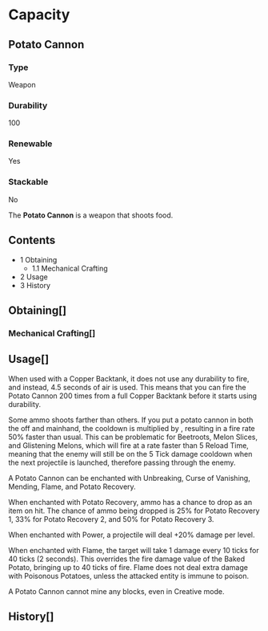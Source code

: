 # Capacity

## Potato Cannon

### Type

Weapon

### Durability

100

### Renewable

Yes

### Stackable

No

The **Potato Cannon** is a weapon that shoots food.

## Contents

- 1 Obtaining
    - 1.1 Mechanical Crafting
- 2 Usage
- 3 History

## Obtaining[]

### Mechanical Crafting[]

## Usage[]

When used with a Copper Backtank, it does not use any durability to fire, and instead, 4.5 seconds of air is used. This means that you can fire the Potato Cannon 200 times from a full Copper Backtank before it starts using durability.

Some ammo shoots farther than others. If you put a potato cannon in both the off and mainhand, the cooldown is multiplied by , resulting in a fire rate 50% faster than usual. This can be problematic for Beetroots, Melon Slices, and Glistening Melons, which will fire at a rate faster than 5 Reload Time, meaning that the enemy will still be on the 5 Tick damage cooldown when the next projectile is launched, therefore passing through the enemy.

A Potato Cannon can be enchanted with Unbreaking, Curse of Vanishing, Mending, Flame, and Potato Recovery.

When enchanted with Potato Recovery, ammo has a chance to drop as an item on hit. The chance of ammo being dropped is 25% for Potato Recovery 1, 33% for Potato Recovery 2, and 50% for Potato Recovery 3.

When enchanted with Power, a projectile will deal +20% damage per level.

When enchanted with Flame, the target will take 1 damage every 10 ticks for 40 ticks (2 seconds). This overrides the fire damage value of the Baked Potato, bringing up to 40 ticks of fire. Flame does not deal extra damage with Poisonous Potatoes, unless the attacked entity is immune to poison.

A Potato Cannon cannot mine any blocks, even in Creative mode.

## History[]